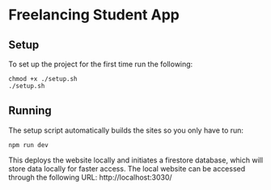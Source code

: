 # Freelancing Student App
## Setup
To set up the project for the first time run the following:
```
chmod +x ./setup.sh
./setup.sh
```

## Running
The setup script automatically builds the sites so you only have to run:
```
npm run dev
```
This deploys the website locally and initiates a firestore database, which will store data locally for faster access. The local website can be accessed through the following URL: http://localhost:3030/

